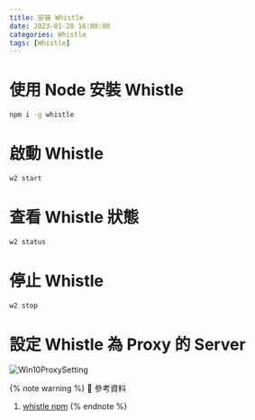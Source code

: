 ```yaml
---
title: 安裝 Whistle
date: 2023-01-20 16:00:00
categories: Whistle
tags: [Whistle]
---
```


# 使用 Node 安裝 Whistle
```bash
npm i -g whistle
```

<!--more-->

# 啟動 Whistle
```bash
w2 start
```

# 查看 Whistle 狀態
```bash
w2 status
```

# 停止 Whistle
```bash
w2 stop
```

# 設定 Whistle 為 Proxy 的 Server
![Win10ProxySetting](Win10ProxySetting.png)

{% note warning %}
📜 參考資料
1. [whistle npm](https://www.npmjs.com/package/whistle)
{% endnote %}